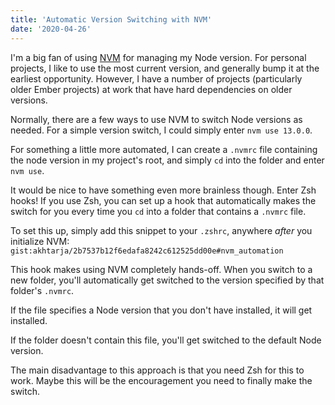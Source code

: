 ```yaml
---
title: 'Automatic Version Switching with NVM'
date: '2020-04-26'
---
```


I'm a big fan of using [NVM](https://github.com/nvm-sh/nvm) for managing my Node version. For personal projects, I like to use the most current version, and generally bump it at the earliest opportunity. However, I have a number of projects (particularly older Ember projects) at work that have hard dependencies on older versions.

Normally, there are a few ways to use NVM to switch Node versions as needed. For a simple version switch, I could simply enter `nvm use 13.0.0`.

For something a little more automated, I can create a `.nvmrc` file containing the node version in my project's root, and simply `cd` into the folder and enter `nvm use`.

It would be nice to have something even more brainless though. Enter Zsh hooks! If you use Zsh, you can set up a hook that automatically makes the switch for you every time you `cd` into a folder that contains a `.nvmrc` file.

To set this up, simply add this snippet to your `.zshrc`, anywhere _after_ you initialize NVM:
`gist:akhtarja/2b7537b12f6edafa8242c612525dd00e#nvm_automation`

This hook makes using NVM completely hands-off. When you switch to a new folder, you'll automatically get switched to the version specified by that folder's `.nvmrc`.

If the file specifies a Node version that you don't have installed, it will get installed.

If the folder doesn't contain this file, you'll get switched to the default Node version.

The main disadvantage to this approach is that you need Zsh for this to work. Maybe this will be the encouragement you need to finally make the switch.
